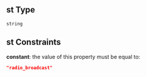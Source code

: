 ## st Type

`string`

## st Constraints

**constant**: the value of this property must be equal to:

```json
"radio_broadcast"
```
